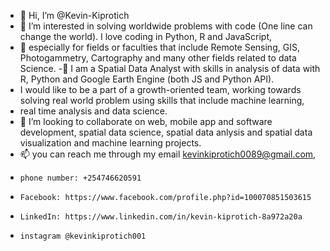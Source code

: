 - 👋 Hi, I’m @Kevin-Kiprotich
- 👀 I’m interested in solving worldwide problems with code (One line can change the world). I love coding in Python, R and JavaScript, 
- 👀 especially for fields or faculties that include Remote Sensing, GIS, Photogammetry, Cartography and many other fields related to data Science.
-🌱  I am a Spatial Data Analyst with skills in analysis of data with R, Python and Google Earth Engine (both JS and Python API). 
-    I would like to be a part of a growth-oriented team, working towards solving real world problem using skills that include machine learning, 
-    real time analysis and data science. 
- 💞️ I’m looking to collaborate on web, mobile app and software development, spatial data science, spatial data anlysis and  spatial data 
visualization and machine learning projects.
- 📫 you can reach me through my email kevinkiprotich0089@gmail.com, 
-     phone number: +254746620591
-     Facebook: https://www.facebook.com/profile.php?id=100070851503615
-     LinkedIn: https://www.linkedin.com/in/kevin-kiprotich-8a972a20a
-     instagram @kevinkiprotich001
 
